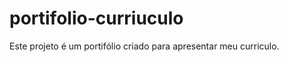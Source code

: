 # portifolio-curriuculo
 <p class="card-text"> Este projeto é um portifólio criado para apresentar meu curriculo.
                        </p>
                        
    
